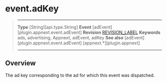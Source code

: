 # event.adKey

> --------------------- ------------------------------------------------------------------------------------------
> __Type__              [String][api.type.String]
> __Event__				[adEvent][plugin.appnext.event.adEvent]
> __Revision__          [REVISION_LABEL](REVISION_URL)
> __Keywords__          ads, advertising, Appnext, adEvent, adKey
> __See also__			[adEvent][plugin.appnext.event.adEvent]
>						[appnext.*][plugin.appnext]
> --------------------- ------------------------------------------------------------------------------------------


## Overview

The ad key corresponding to the ad for which this event was dispatched. 
